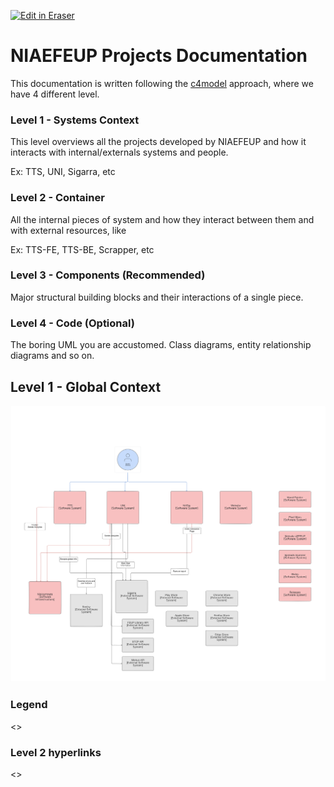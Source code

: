 <p><a target="_blank" href="https://app.eraser.io/workspace/bdOlDO4GMuVX5jMxB72f" id="edit-in-eraser-github-link"><img alt="Edit in Eraser" src="https://firebasestorage.googleapis.com/v0/b/second-petal-295822.appspot.com/o/images%2Fgithub%2FOpen%20in%20Eraser.svg?alt=media&amp;token=968381c8-a7e7-472a-8ed6-4a6626da5501"></a></p>

# NIAEFEUP Projects Documentation
This documentation is written following the [c4model]() approach, where we have 4 different level.

### Level 1 - Systems Context
This level overviews all the projects developed by NIAEFEUP and how it interacts with internal/externals systems and people.

Ex: TTS, UNI, Sigarra, etc

### Level 2 - Container 
All the internal pieces of system and how they interact between them and with external resources, like

Ex: TTS-FE, TTS-BE, Scrapper, etc

### Level 3 - Components (Recommended)
Major structural building blocks and their interactions of a single piece.

### Level 4 - Code (Optional)
The boring UML you are accustomed. Class diagrams, entity relationship diagrams and so on.



## Level 1 - Global Context
![NIAEFEUP Projects Documentation: Global Context](/.eraser/bdOlDO4GMuVX5jMxB72f___JgRubg6B61bS5T2ZoN1LqHN6cjB2___---figure---R3QHAPuwN3fQgrzkbb6M4---figure---tskqQXGShkie8S80P_E9Yg.png "NIAEFEUP Projects Documentation: Global Context")

### Legend
<>



### Level 2 hyperlinks
<>





<!--- Eraser file: https://app.eraser.io/workspace/bdOlDO4GMuVX5jMxB72f --->